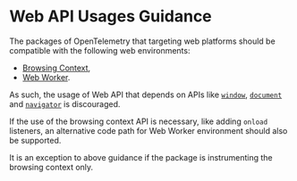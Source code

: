# Web API Usages Guidance

The packages of OpenTelemetry that targeting web platforms should be compatible
with the following web environments:

- [Browsing Context](https://developer.mozilla.org/en-US/docs/Glossary/Browsing_context),
- [Web Worker](https://developer.mozilla.org/en-US/docs/Web/API/Web_Workers_API/Functions_and_classes_available_to_workers).

As such, the usage of Web API that depends on APIs like [`window`],
[`document`] and [`navigator`] is discouraged.

If the use of the browsing context API is necessary, like adding `onload`
listeners, an alternative code path for Web Worker environment should also be
supported.

It is an exception to above guidance if the package is instrumenting the
browsing context only.

[`window`]: https://developer.mozilla.org/en-US/docs/Web/API/window
[`document`]: https://developer.mozilla.org/en-US/docs/Web/API/Document
[`navigator`]: https://developer.mozilla.org/en-US/docs/Web/API/Navigator
